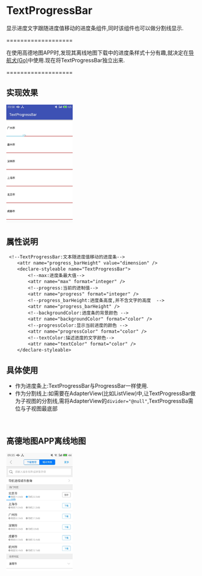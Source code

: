 TextProgressBar
===================
显示进度文字跟随进度值移动的进度条组件,同时该组件也可以做分割线显示.

===================

在使用高德地图APP时,发现其离线地图下载中的进度条样式十分有趣,就决定在[导航犬(Go)](https://github.com/HiKumho/Go)中使用.现在将TextProgressBar独立出来.

===================


## 实现效果

<img src="https://github.com/HiKumho/TextProgressBar/blob/master/img_test.jpg?raw=true" width="35%" height="35%"/>


## 属性说明
```
 <!--TextProgressBar:文本随进度值移动的进度条-->
    <attr name="progress_barHeight" value="dimension" />
    <declare-styleable name="TextProgressBar">
        <!--max:进度条最大值-->
        <attr name="max" format="integer" />
        <!--progress:当前的进制值-->
        <attr name="progress" format="integer" />
        <!--progress_barHeight:进度条高度,并不含文字的高度  -->
        <attr name="progress_barHeight" />
        <!--backgroundColor:进度条的背景颜色 -->
        <attr name="backgroundColor" format="color" />
        <!--progressColor:显示当前进度的颜色 -->
        <attr name="progressColor" format="color" />
        <!--textColor:描述进度的文字颜色-->
        <attr name="textColor" format="color" />
    </declare-styleable>
```



## 具体使用

- 作为进度条上:TextProgressBar与ProgressBar一样使用.
- 作为分割线上:如需要在AdapterView(比如ListView)中,让TextProgressBar做为子视图的分割线,需将AdapterView的`divider="@null"`,TextProgressBa需位与子视图最底部



<br/>

## 高德地图APP离线地图
<img src="https://github.com/HiKumho/TextProgressBar/blob/master/img_preview.jpg?raw=true" width="35%" height="35%"/>
